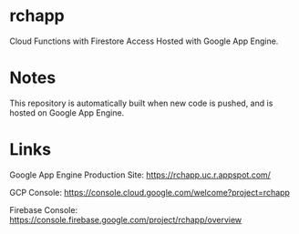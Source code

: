 # rchapp

Cloud Functions with Firestore Access Hosted with Google App Engine.

# Notes

This repository is automatically built when new code is pushed, and is hosted on Google App Engine.

# Links

Google App Engine Production Site: https://rchapp.uc.r.appspot.com/

GCP Console: https://console.cloud.google.com/welcome?project=rchapp

Firebase Console: https://console.firebase.google.com/project/rchapp/overview
